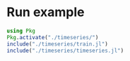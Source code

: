 # Run example

```julia
using Pkg
Pkg.activate("./timeseries/")
include("./timeseries/train.jl")
include("./timeseries/timeseries.jl")
```
